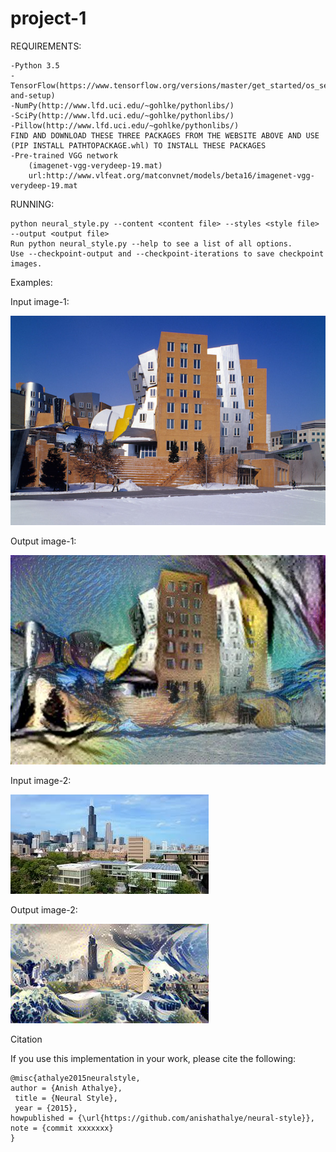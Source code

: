 # project-1

REQUIREMENTS:

	-Python 3.5
	-TensorFlow(https://www.tensorflow.org/versions/master/get_started/os_setup#download-and-setup)
	-NumPy(http://www.lfd.uci.edu/~gohlke/pythonlibs/)
	-SciPy(http://www.lfd.uci.edu/~gohlke/pythonlibs/)
	-Pillow(http://www.lfd.uci.edu/~gohlke/pythonlibs/)
	FIND AND DOWNLOAD THESE THREE PACKAGES FROM THE WEBSITE ABOVE AND USE (PIP INSTALL PATHTOPACKAGE.whl) TO INSTALL THESE PACKAGES
	-Pre-trained VGG network 
		(imagenet-vgg-verydeep-19.mat)
		url:http://www.vlfeat.org/matconvnet/models/beta16/imagenet-vgg-verydeep-19.mat


RUNNING:

	python neural_style.py --content <content file> --styles <style file> --output <output file>
	Run python neural_style.py --help to see a list of all options.
	Use --checkpoint-output and --checkpoint-iterations to save checkpoint images.

Examples:

Input image-1:
	
![alt text](https://github.com/lihengbin333/project-1/blob/master/2-content.jpg?raw=true)

Output image-1:

![alt text](https://github.com/lihengbin333/project-1/blob/master/2-output.jpg?raw=true)

Input image-2:
	
![alt text](https://github.com/lihengbin333/project-1/blob/master/3-content.jpg?raw=true)

Output image-2:

![alt text](https://github.com/lihengbin333/project-1/blob/master/3-output.jpg?raw=true)

Citation

If you use this implementation in your work, please cite the following:

	@misc{athalye2015neuralstyle,
  	author = {Anish Athalye},
	 title = {Neural Style},
 	 year = {2015},
  	howpublished = {\url{https://github.com/anishathalye/neural-style}},
  	note = {commit xxxxxxx}
	}
